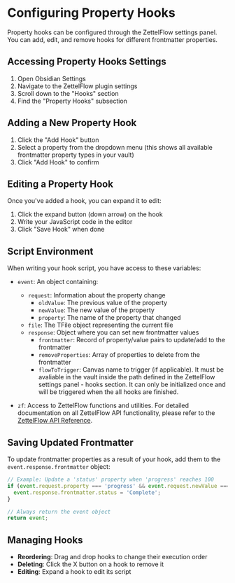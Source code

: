 # Configuring Property Hooks

Property hooks can be configured through the ZettelFlow settings panel. You can add, edit, and remove hooks for different frontmatter properties.

## Accessing Property Hooks Settings

1. Open Obsidian Settings
2. Navigate to the ZettelFlow plugin settings
3. Scroll down to the "Hooks" section
4. Find the "Property Hooks" subsection

## Adding a New Property Hook

1. Click the "Add Hook" button
2. Select a property from the dropdown menu (this shows all available frontmatter property types in your vault)
3. Click "Add Hook" to confirm

## Editing a Property Hook

Once you've added a hook, you can expand it to edit:

1. Click the expand button (down arrow) on the hook
2. Write your JavaScript code in the editor
3. Click "Save Hook" when done

## Script Environment

When writing your hook script, you have access to these variables:

- `event`: An object containing:
  - `request`: Information about the property change
    - `oldValue`: The previous value of the property
    - `newValue`: The new value of the property
    - `property`: The name of the property that changed
  - `file`: The TFile object representing the current file
  - `response`: Object where you can set new frontmatter values
    - `frontmatter`: Record of property/value pairs to update/add to the frontmatter
    - `removeProperties`: Array of properties to delete from the frontmatter
    - `flowToTrigger`: Canvas name to trigger (if applicable). It must be avaliable in the vault inside the path defined in the ZettelFlow settings panel - hooks section. It can only be initialized once and will be triggered when the all hooks are finished.

- `zf`: Access to ZettelFlow functions and utilities. For detailed documentation on all ZettelFlow API functionality, please refer to the [ZettelFlow API Reference](../api/ZettelFlowAPI.md).

## Saving Updated Frontmatter

To update frontmatter properties as a result of your hook, add them to the `event.response.frontmatter` object:

```javascript
// Example: Update a 'status' property when 'progress' reaches 100
if (event.request.property === 'progress' && event.request.newValue === 100) {
  event.response.frontmatter.status = 'Complete';
}

// Always return the event object
return event;
```

## Managing Hooks

- **Reordering**: Drag and drop hooks to change their execution order
- **Deleting**: Click the X button on a hook to remove it
- **Editing**: Expand a hook to edit its script
